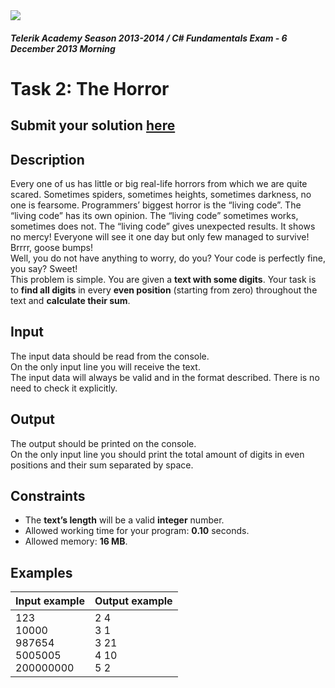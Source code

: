 ﻿<img src="https://raw.githubusercontent.com/TelerikAcademy/Common/master/logos/telerik-header-logo.png" />

#### _Telerik Academy Season 2013-2014 / C# Fundamentals Exam - 6 December 2013 Morning_

# Task 2: The Horror

## Submit your solution [here](http://bgcoder.com/Contests/Practice/Index/106#1)

## Description  
 
Every one of us has little or big real-life horrors from which we are quite scared. Sometimes spiders, sometimes heights, sometimes darkness, no one is fearsome. Programmers’ biggest horror is the “living code”. The “living code” has its own opinion. The “living code” sometimes works, sometimes does not. The “living code” gives unexpected results. It shows no mercy! Everyone will see it one day but only few managed to survive! Brrrr, goose bumps!  
Well, you do not have anything to worry, do you? Your code is perfectly fine, you say? Sweet!  
This problem is simple. You are given a **text with some digits**. Your task is to **find all digits** in every **even position** (starting from zero) throughout the text and **calculate their sum**.

## Input  

The input data should be read from the console.  
On the only input line you will receive the text.  
The input data will always be valid and in the format described. There is no need to check it explicitly.

## Output

The output should be printed on the console.  
On the only input line you should print the total amount of digits in even positions and their sum separated by space.

## Constraints

- The **text’s length** will be a valid **integer** number.
- Allowed working time for your program: **0.10** seconds.
- Allowed memory: **16 MB**.

## Examples

|Input example|Output example|
|:-------------|:--------------|
|123<br/>10000<br/>987654<br/>5005005<br/>200000000|2 4<br/>3 1<br/>3 21<br/>4 10<br/>5 2|
















